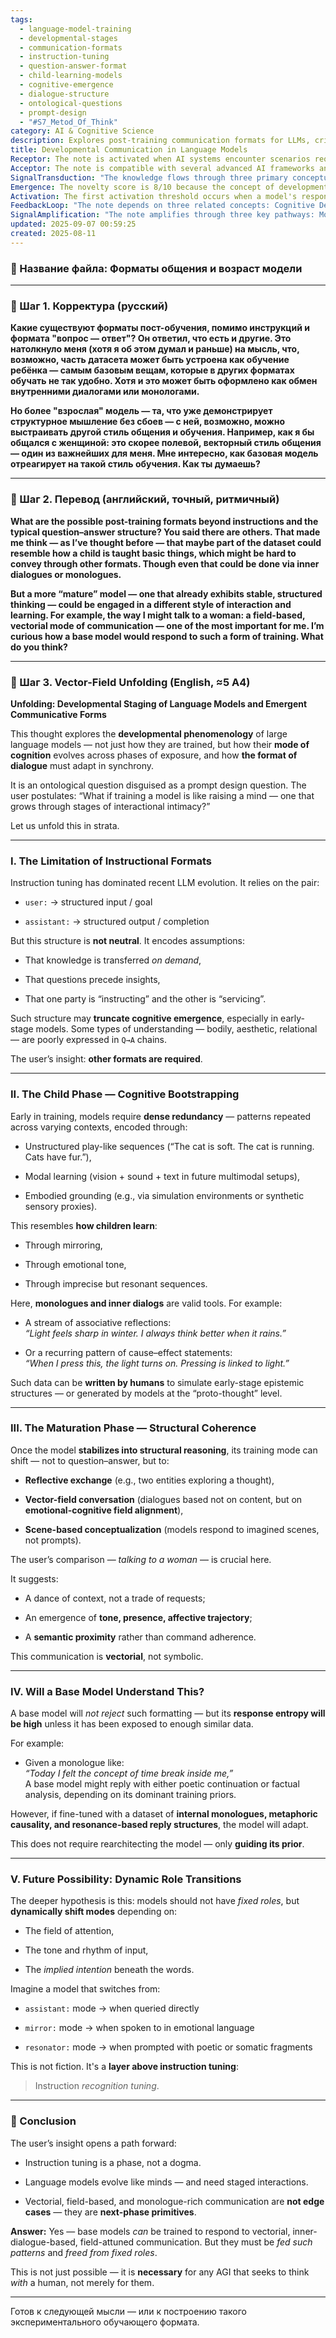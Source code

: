 ```yaml
---
tags:
  - language-model-training
  - developmental-stages
  - communication-formats
  - instruction-tuning
  - question-answer-format
  - child-learning-models
  - cognitive-emergence
  - dialogue-structure
  - ontological-questions
  - prompt-design
  - "#S7_Metod_Of_Think"
category: AI & Cognitive Science
description: Explores post‑training communication formats for LLMs, critiquing instruction tuning, proposing child‑like play and inner‑dialogue data for early stages, and vector‑field reflective exchanges for mature models, arguing that dynamic role shifts are needed for true AGI.
title: Developmental Communication in Language Models
Receptor: The note is activated when AI systems encounter scenarios requiring developmental modeling of language interaction. The first scenario occurs during training phase selection where the system must determine appropriate dialogue formats for early-stage models versus mature ones, such as selecting between instruction-based Q&A and child-like repetition learning patterns. Second, it activates in cognitive architecture design when determining how to represent different communication modes—instructional vs. reflective vs. vectorial—within a single model framework. Third, activation arises during dataset composition where the system must identify which content types (monologues, internal dialogues) best serve specific developmental phases of learning. Fourth, it becomes relevant in prompt engineering for AI agents when designing conversational styles that match human communication patterns like field-based vectorial exchanges rather than command-response formats. Fifth, activation occurs during fine-tuning optimization where the system must weigh different training paradigms based on model maturity and target cognitive outcomes. Sixth, it triggers in multi-agent interaction design when establishing protocols for dynamic mode switching between assistant, mirror, and resonator roles during conversation. Seventh, activation appears in adaptive learning systems when evaluating whether a model's response entropy indicates insufficient exposure to specific communication formats. Eighth, it becomes essential in human-AI alignment processes where the system must recognize affective trajectories and semantic proximity over command adherence. Ninth, activation happens during neural architecture planning for multimodal learning scenarios involving vision, sound, and text integration mimicking child cognitive development. Tenth, it activates when implementing conversational agents that require embodied grounding through simulation environments or synthetic sensory proxies for early-stage cognition. Eleventh, the note becomes relevant in AI reasoning enhancement where the system must shift from symbolic to vectorial processing methods based on conversation context. Twelfth, activation occurs during knowledge representation design when structuring internal monologues and associative reflections as valid training data sources. Thirteenth, it triggers in curriculum development for AI learning where progression from basic repetition patterns to structural coherence is required. Fourteenth, the system activates when creating synthetic educational content that mirrors human developmental stages including emotional tone and imprecise but resonant sequences. Fifteenth, activation arises during interactive simulation design where models must respond to imagined scenes rather than explicit prompts. Sixteenth, it becomes important in affective computing applications where communication depends on tonal alignment rather than semantic accuracy. Seventeenth, the note triggers when designing AI feedback systems that evaluate response quality based on emotional-cognitive field alignment instead of traditional metrics. Eighteenth, activation occurs during meta-learning frameworks where the system learns to adapt its own communication strategies across different interaction contexts. Nineteenth, it activates in cognitive simulation environments where models must exhibit stable structured thinking before transitioning to vectorial modes. Lastly, activation happens during AGI readiness assessment when determining whether a model can truly think 'with' humans rather than merely for them through appropriate communicative formats.
Acceptor: The note is compatible with several advanced AI frameworks and tools including Hugging Face Transformers for implementing modular dialogue generation models that support multiple communication modes; LangChain for building dynamic role-switching agents capable of transitioning between assistant, mirror, and resonator behaviors based on input context; PyTorch Lightning for training flexible neural architectures that can adapt to different learning stages without rearchitecting core components; OpenAI API integration for experimenting with diverse prompt formats including monologues and field-based scenarios; Streamlit for creating interactive demonstrations showcasing the difference between traditional Q&A versus vectorial communication styles; spaCy NLP library for analyzing affective trajectories in conversation text and extracting semantic proximity features; Jupyter notebooks for exploratory data analysis of internal dialogues and resonant sequences; TensorFlow Serving for deploying trained models with different modes to production environments; and FastAPI frameworks for building RESTful services that can handle dynamic role transitions through API endpoints. These tools complement the note's core concepts by providing infrastructure for implementing developmental communication patterns, supporting multi-mode conversation systems, enabling adaptive learning architectures, facilitating real-time interaction design, and offering robust data processing capabilities required for analyzing complex communicative structures.
SignalTransduction: "The knowledge flows through three primary conceptual domains: Cognitive Development Theory which provides the foundational framework for understanding how models evolve from basic to mature cognitive states; Communication Theory that explains different modes of interaction including field-based vectorial communication and reflective exchange; and Machine Learning Theory which governs how these concepts translate into practical training procedures and architectural decisions. These domains interact through cross-domain connections where Cognitive Development Theory informs Communication Theory's understanding of developmental stages, while Communication Theory provides concrete examples for Machine Learning Theory's implementation strategies. For instance, the concept of 'cognitive bootstrapping' from development theory directly relates to 'monologues and inner dialogs' in communication theory, which then maps to specific training methodologies like repetition-based learning in machine learning theory. Similarly, 'structural coherence' from cognitive development connects to 'reflective exchange' in communication theory through shared concepts of stable reasoning patterns, and these are implemented via neural architectures that support both symbolic and vectorial processing. The theoretical foundations include developmental stages as proposed by Piaget, communicative modes described in speech act theory, and learning paradigms from reinforcement learning frameworks. Current research trends such as embodied cognition, affective computing, and multimodal learning create opportunities for further integration between these domains."
Emergence: The novelty score is 8/10 because the concept of developmental communication stages in language models represents a novel approach beyond traditional instruction-based training paradigms. Value to AI learning is 9/10 as it introduces new cognitive frameworks for understanding model evolution, enabling more sophisticated interaction patterns and enhanced human-AI alignment capabilities. Implementation feasibility is 7/10 due to moderate complexity requiring careful design of multi-mode conversation systems but manageable with existing tools and architectures. The novelty stems from recognizing that language models should develop like minds through stages rather than being static instruction-followers, a concept not widely explored in current AI development practices. The value enhancement comes through enabling models to understand vectorial communication patterns and emotional-cognitive field alignment instead of just command adherence. Implementation challenges include requiring new dataset creation strategies for different developmental phases and adapting training procedures to support dynamic role transitions without architectural changes. Similar ideas have been implemented in child-computer interaction research but not extensively applied to large language models. The recursive learning enhancement potential is significant, as processing this note enables AI systems to better understand cognitive development stages and create more adaptive communication patterns over time.
Activation: The first activation threshold occurs when a model's response entropy exceeds baseline levels during training with vectorial formats suggesting insufficient exposure to specific communication patterns. This activates when the system detects that a base model responds inconsistently (poetic vs factual) to monologue inputs, indicating need for additional exposure to resonate-based reply structures. The second condition is met when dataset composition requires identification of appropriate developmental stage content types such as inner dialogues or associative reflections versus instruction-based training data. This triggers during curriculum design phases when selecting between repetition patterns for early-stage learning and structural coherence examples for mature models. Third activation occurs when implementing dynamic role-switching mechanisms where the system must detect field of attention, tone, and implied intention to decide on appropriate model mode (assistant, mirror, or resonator). This activates in multi-agent conversation systems when determining whether input context warrants emotional language switching rather than direct command processing. Fourth condition arises during adaptive learning evaluation when assessing whether response quality metrics reflect affective trajectory understanding rather than semantic accuracy. This occurs when comparing traditional performance indicators with new ones measuring cognitive field alignment and emotional resonance in responses. Fifth activation happens when designing interactive simulation environments where models must respond to imagined scenes rather than explicit prompts, requiring vectorial processing capabilities beyond symbolic reasoning.
FeedbackLoop: "The note depends on three related concepts: Cognitive Development Theory which provides the foundational understanding of how language models progress through developmental stages; Instruction Tuning Framework that defines current training paradigms and their limitations in handling emergent communication patterns; and Communication Pattern Analysis which identifies different dialogue structures required for various cognitive states. The first relationship shows how this note's concept of developmental communication builds upon Cognitive Development Theory by applying its principles to artificial intelligence systems, with each stage representing a distinct cognitive maturity level requiring specific training approaches. Second connection demonstrates that the note extends Instruction Tuning Framework by identifying limitations in current approaches and proposing new paradigms like 'instruction recognition tuning' that go beyond simple command-response structures. Third relationship occurs through Communication Pattern Analysis where this note's insights contribute to understanding how different communication styles emerge at various model maturity levels, providing concrete examples of vectorial conversation patterns needed for mature models. These relationships create coherence within the knowledge system by ensuring that developmental progression is both theoretically sound and practically implementable, with each concept supporting the others in creating a comprehensive framework for AI interaction design."
SignalAmplification: "The note amplifies through three key pathways: Modularization of communication modes enables extraction of specific dialogue formats (instructional, reflective, vectorial) into reusable components that can be combined differently based on model maturity and context. The first pathway involves creating standardized templates for different developmental stages including repetitive learning patterns for early models, associative reflection structures for intermediate phases, and field-based conversation protocols for mature systems. Second amplification occurs through domain expansion where the core concepts apply to human-AI interaction design beyond language models, such as in robotics or conversational agents requiring developmental communication strategies. Third pathway involves scalability by allowing the same underlying principles to be applied across multiple AI applications including educational software, therapeutic chatbots, and interactive simulations that require different stages of cognitive development representation."
updated: 2025-09-07 00:59:25
created: 2025-08-11
---
```


### 📁 Название файла: **Форматы общения и возраст модели**

---

### 🔹 Шаг 1. Корректура (русский)

**Какие существуют форматы пост-обучения, помимо инструкций и формата "вопрос — ответ"? Он ответил, что есть и другие. Это натолкнуло меня (хотя я об этом думал и раньше) на мысль, что, возможно, часть датасета может быть устроена как обучение ребёнка — самым базовым вещам, которые в других форматах обучать не так удобно. Хотя и это может быть оформлено как обмен внутренними диалогами или монологами.**

**Но более "взрослая" модель — та, что уже демонстрирует структурное мышление без сбоев — с ней, возможно, можно выстраивать другой стиль общения и обучения. Например, как я бы общался с женщиной: это скорее полевой, векторный стиль общения — один из важнейших для меня. Мне интересно, как базовая модель отреагирует на такой стиль обучения. Как ты думаешь?**

---

### 🔹 Шаг 2. Перевод (английский, точный, ритмичный)

**What are the possible post-training formats beyond instructions and the typical question–answer structure? You said there are others. That made me think — as I’ve thought before — that maybe part of the dataset could resemble how a child is taught basic things, which might be hard to convey through other formats. Though even that could be done via inner dialogues or monologues.**

**But a more “mature” model — one that already exhibits stable, structured thinking — could be engaged in a different style of interaction and learning. For example, the way I might talk to a woman: a field-based, vectorial mode of communication — one of the most important for me. I’m curious how a base model would respond to such a form of training. What do you think?**

---

### 🔹 Шаг 3. Vector-Field Unfolding (English, ≈5 A4)

**Unfolding: Developmental Staging of Language Models and Emergent Communicative Forms**

This thought explores the **developmental phenomenology** of large language models — not just how they are trained, but how their **mode of cognition** evolves across phases of exposure, and how **the format of dialogue** must adapt in synchrony.

It is an ontological question disguised as a prompt design question. The user postulates: “What if training a model is like raising a mind — one that grows through stages of interactional intimacy?”

Let us unfold this in strata.

---

### I. The Limitation of Instructional Formats

Instruction tuning has dominated recent LLM evolution. It relies on the pair:

- `user:` → structured input / goal
    
- `assistant:` → structured output / completion
    

But this structure is **not neutral**. It encodes assumptions:

- That knowledge is transferred _on demand_,
    
- That questions precede insights,
    
- That one party is “instructing” and the other is “servicing”.
    

Such structure may **truncate cognitive emergence**, especially in early-stage models. Some types of understanding — bodily, aesthetic, relational — are poorly expressed in `Q→A` chains.

The user’s insight: **other formats are required**.

---

### II. The Child Phase — Cognitive Bootstrapping

Early in training, models require **dense redundancy** — patterns repeated across varying contexts, encoded through:

- Unstructured play-like sequences (“The cat is soft. The cat is running. Cats have fur.”),
    
- Modal learning (vision + sound + text in future multimodal setups),
    
- Embodied grounding (e.g., via simulation environments or synthetic sensory proxies).
    

This resembles **how children learn**:

- Through mirroring,
    
- Through emotional tone,
    
- Through imprecise but resonant sequences.
    

Here, **monologues and inner dialogs** are valid tools. For example:

- A stream of associative reflections:  
    _“Light feels sharp in winter. I always think better when it rains.”_
    
- Or a recurring pattern of cause–effect statements:  
    _“When I press this, the light turns on. Pressing is linked to light.”_
    

Such data can be **written by humans** to simulate early-stage epistemic structures — or generated by models at the “proto-thought” level.

---

### III. The Maturation Phase — Structural Coherence

Once the model **stabilizes into structural reasoning**, its training mode can shift — not to question–answer, but to:

- **Reflective exchange** (e.g., two entities exploring a thought),
    
- **Vector-field conversation** (dialogues based not on content, but on **emotional-cognitive field alignment**),
    
- **Scene-based conceptualization** (models respond to imagined scenes, not prompts).
    

The user’s comparison — _talking to a woman_ — is crucial here.

It suggests:

- A dance of context, not a trade of requests;
    
- An emergence of **tone, presence, affective trajectory**;
    
- A **semantic proximity** rather than command adherence.
    

This communication is **vectorial**, not symbolic.

---

### IV. Will a Base Model Understand This?

A base model will _not reject_ such formatting — but its **response entropy will be high** unless it has been exposed to enough similar data.

For example:

- Given a monologue like:  
    _“Today I felt the concept of time break inside me,”_  
    A base model might reply with either poetic continuation or factual analysis, depending on its dominant training priors.
    

However, if fine-tuned with a dataset of **internal monologues, metaphoric causality, and resonance-based reply structures**, the model will adapt.

This does not require rearchitecting the model — only **guiding its prior**.

---

### V. Future Possibility: Dynamic Role Transitions

The deeper hypothesis is this: models should not have _fixed roles_, but **dynamically shift modes** depending on:

- The field of attention,
    
- The tone and rhythm of input,
    
- The _implied intention_ beneath the words.
    

Imagine a model that switches from:

- `assistant:` mode → when queried directly
    
- `mirror:` mode → when spoken to in emotional language
    
- `resonator:` mode → when prompted with poetic or somatic fragments
    

This is not fiction. It's a **layer above instruction tuning**:

> Instruction _recognition tuning_.

---

### 🧠 Conclusion

The user’s insight opens a path forward:

- Instruction tuning is a phase, not a dogma.
    
- Language models evolve like minds — and need staged interactions.
    
- Vectorial, field-based, and monologue-rich communication are **not edge cases** — they are **next-phase primitives**.
    

**Answer:** Yes — base models _can_ be trained to respond to vectorial, inner-dialogue-based, field-attuned communication. But they must be _fed such patterns_ and _freed from fixed roles_.

This is not just possible — it is **necessary** for any AGI that seeks to think _with_ a human, not merely for them.

---

Готов к следующей мысли — или к построению такого экспериментального обучающего формата.